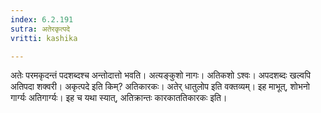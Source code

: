 ```yaml
---
index: 6.2.191
sutra: अतेरकृत्पदे
vritti: kashika

---
```

अतेः परमकृदन्तं पदशब्दश्च अन्तोदात्तो भवति। अत्यङ्कुशो नागः। अतिकशो ऽश्वः। अपदशब्दः खल्वपि अतिपदा शक्वरी। अकृत्पदे इति किम्? अतिकारकः। अतेर् धातुलोप इति वक्तव्यम्। इह माभूत्, शोभनो गार्ग्यः अतिगार्ग्यः। इह च यथा स्यात्, अतिक्रान्तः कारकाततिकारकः इति।